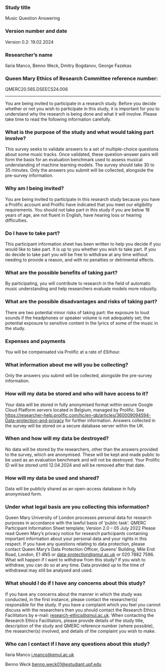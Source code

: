 ### Study title

Music Question Answering

### Version number and date

Version 0.2: 19.02.2024

### Researcher’s name

Ilaria Manco, Benno Weck, Dmitry Bogdanov, George Fazekas

### Queen Mary Ethics of Research Committee reference number:

QMERC20.565.DSEECS24.006

---

You are being invited to participate in a research study.
Before you decide whether or not you wish to participate in this study, it is important for you to understand why the
research is being done and what it will involve.
Please take time to read the following information carefully.

### What is the purpose of the study and what would taking part involve?

This survey seeks to validate answers to a set of multiple-choice questions about some music tracks.
Once validated, these question-answer pairs will form the basis for an evaluation benchmark used to assess musical
understanding of machine learning models. The survey should take 30 to 35 minutes. Only the answers you submit
will be collected, alongside the pre-survey information.

### Why am I being invited?

You are being invited to participate in this research study because you have a Prolific account and Prolific have
indicated that you meet our eligibility requirements.
You should not take part in this study if you are below 18 years of age, are not fluent in English, have hearing loss or
hearing difficulties.

### Do I have to take part?

This participant information sheet has been written to help you decide if you would like to take part.
It is up to you whether you wish to take part.
If you do decide to take part you will be free to withdraw at any time without needing to provide a reason, and with no
penalties or detrimental effects.

### What are the possible benefits of taking part?

By participating, you will contribute to research in the field of automatic music understanding and help researchers
evaluate models more robustly.

### What are the possible disadvantages and risks of taking part?

There are two potential minor risks of taking part: the exposure to loud sounds if the headphones or speaker volume is
not adequately set; the potential exposure to sensitive content in the lyrics of some of the music in the study.

### Expenses and payments

You will be compensated via Prolific at a rate of £9/hour.

### What information about me will you be collecting?

Only the answers you submit will be collected, alongside the pre-survey information.

### How will my data be stored and who will have access to it?

Your data will be stored in fully anonymised format within secure Google Cloud Platform servers located in Belgium,
managed by Prolific.
See <https://researcher-help.prolific.com/hc/en-gb/articles/360009094594-Data-protection-and-privacy> for further
information.
Answers collected in the survey will be stored on a secure database server within the UK.

### When and how will my data be destroyed?

No data will be stored by the researchers, other than the answers provided to the survey, which are anonymised.
These will be kept and made public to be used as an evaluation benchmark and will not be destroyed.
Your Prolific ID will be stored until 12.04.2024 and will be removed after that date.

### How will my data be used and shared?

Data will be publicly shared as an open-access database in fully anonymised form.

### Under what legal basis are you collecting this information?

Queen Mary University of London processes personal data for research purposes in accordance with the lawful basis of
‘public task’.
QMERC Participant Information Sheet template; Version 2.0 – 05 July 2022
Please read Queen Mary’s privacy notice for research participants containing important information about your personal
data and your rights in this respect.
If you have any questions relating to data protection, please contact Queen Mary’s Data Protection Officer, Queens’
Building, Mile End Road, London, E1 4NS or <data-protection@qmul.ac.uk> or 020 7882 7596.
What will happen if I want to withdraw from this study?
If you wish to withdraw, you can do so at any time. Data provided up to the time of withdrawal may still be analysed and
used.

### What should I do if I have any concerns about this study?

If you have any concerns about the manner in which the study was conducted, in the first
instance, please contact the researcher(s) responsible for the study.
If you have a complaint which you feel you cannot discuss with the researchers then you should contact the Research
Ethics Facilitators by e-mail: <research-ethics@qmul.ac.uk>.
When contacting the Research Ethics Facilitators, please provide details of the study title, description of the study
and QMERC reference number (where possible), the researcher(s) involved, and details of the complaint you wish to make.

### Who can I contact if I have any questions about this study?

Ilaria Manco
<i.manco@qmul.ac.uk>

Benno Weck
<benno.weck01@estudiant.upf.edu>
